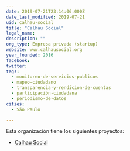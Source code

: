 ```yaml
---
date: 2019-07-21T23:14:06.000Z
date_last_modified: 2019-07-21
uid: calhau-social
title: "Calhau Social"
legal_name: 
description: ""
org_type: Empresa privada (startup)
website: www.calhausocial.org
year_founded: 2016
facebook: 
twitter: 
tags:
  - monitoreo-de-servicios-publicos
  - mapeo-ciudadano
  - transparencia-y-rendicion-de-cuentas
  - participación-ciudadana
  - periodismo-de-datos
cities: 
  - São Paulo

---
```


Esta organización tiene los siguientes proyectos:

- [Calhau Social](/proyectos/calhau-social)
